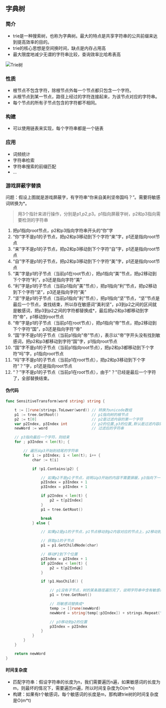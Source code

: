 ## 字典树

### 简介

- trie是一种搜索树，也称为字典树。最大的特点是共享字符串的公共前缀来达到提高效率的目的。
- trie的核心思想是空间换时间，缺点是内存占用高
- 最大限度地减少无谓的字符串比较，查询效率比哈希表高
  
![Trie树](../../../img/trie.jpg)
   
### 性质

- 根节点不包含字符，除根节点外每一个节点都只包含一个字符。
- 从根节点到某一节点，路径上经过的字符连接起来，为该节点对应的字符串。
- 每个节点的所有子节点包含的字符都不相同。

### 构建

- 可以使用链表来实现，每个字符串都是一个链表

### 应用

- 词频统计
- 字符串检索
- 字符串搜索的前缀匹配
- ...

### 游戏屏蔽字替换

问题：假设上图就是游戏屏蔽字，有字符串“你来自美利坚帝国吗？”。需要将敏感词转换为*。

> 用3个指针来进行操作，分别是p1,p2,p3。p1指向屏蔽字树，p2和p3指向需要检测的字符串

1. 把p1指向root节点，p2和p3指向字符串开头的“你”字
2. “你”字不是p1的子节点，把p2和p3移动到下个字符“来”字，p1还是指向root节点
3. “来”字不是p1的子节点，把p2和p3移动到下个字符“自”字，p1还是指向root节点
4. “自”字不是p1的子节点，把p2和p3移动到下个字符“美”字，p1还是指向root节点
5. “美”字是p1的子节点（当前p1在root节点），把p1指向“美”节点，把p2移动到下个字符“利”，p3还是指向字符“美”
6. “利”字是p1的子节点（当前p1指向"美"节点），把p1指向“利”节点，把p2移动到下个字符“坚”，p3还是指向字符“美”
7. “坚”字是p1的子节点（当前p1指向"利"节点），把p1指向“坚”节点，“坚”节点是最后一个节点，查找结束，所以存在敏感词“美利坚”，p3到p2之间的区间就是敏感词，把p3到p2之间的字符都替换成*，最后把p2和p3都移动到字符"帝"，p1移动到root节点
8. “帝”字是p1的子节点（当前p1在root节点），把p1指向“帝”节点，把p2移动到下个字符“国”，p3还是指向字符“帝”
9. “国”字不是p1的子节点（当前p1指向"帝"节点），表示以“帝”字开头没有找到敏感词，把p2和p3都移动到字符“国”字，p1指向root节点
9. “国”字不是p1的子节点（当前p1指向root节点），把p2和p3都移动到下个字符“吗”字，p1指向root节点
10. “吗”字不是p1的子节点（当前p1在root节点），把p2和p3移动到下个字符“？”字，p1还是指向root节点
11. “？”字不是p1的子节点（当前p1在root节点），由于"？"已经是最后一个字符了，全部替换结束。

#### 伪代码

```go
func SensitiveTransform(word string) string {

	t := []rune(strings.ToLower(word)) // 转换为unicode数组
	p1 := tree.GetRoot()               // p1指向树的根节点
	p2 := t[0]                         // p2是过滤内容的第一个字符
	var p2Index, p3Index int           // p2的位置,p3的位置,默认是过滤内容的第一个字符的位置
	newWord := word                    // 过滤后的字符串

	// p3指向最后一个字符，则结束
	for ; p3Index < len(t); {

		// 遍历从p3开始到结尾的字符串
		for i := p3Index; i < len(t); i++ {
			char := t[i]

			if !p1.Contains(p2) {

				// 如果p2不是p1子节点，说明以p3开始的内容不需要屏蔽，p3指向下一个位置，p2指向p3，并将p1重置到root节点，终止循环
				p2Index = p3Index + 1
				p3Index = p3Index + 1

				if p2Index < len(t) {
					p2 = t[p2Index]
				}
				p1 = tree.GetRoot()

				break
			} else {

				// 如果p2是p1的子节点，p1节点移动到p2内容对应的节点上，p2移动到下个位置

				// 获取p1的子节点
				p1 = p1.GetChildNode(char)

				// 移动P2到下个位置
				p2Index = p2Index + 1
				if p2Index < len(t) {
					p2 = t[p2Index]
				}

				if !p1.HasChild() {

					// p1没有子节点，树的某条路径遍历完了，说明字符串中含有敏感词
					p1 = tree.GetRoot()

					// 将敏感词替换成*
					temp := []rune(newWord)
					newWord = string(temp[:p3Index]) + strings.Repeat("*", p2Index-p3Index) + string(temp[p2Index:])

					// p3移动到p2的位置
					p3Index = p2Index
				}
			}
		}
	}

	return newWord
}
```

#### 时间复杂度

- 匹配字符串：假设字符串的长度为n，我们需要遍历n遍，如果敏感词的长度为m，则最坏的情况下，需要遍历m遍，所以时间复杂度为O(m*n)
- 构建：如果有t个敏感词，每个敏感词的长度是m，那构建trie树的时间复杂度是O(m*t)
